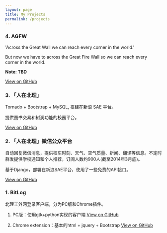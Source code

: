 ```yaml
---
layout: page
title: My Projects
permalink: /projects
---
```


### 4. AGFW

'Across the Great Wall we can reach every corner in the world.'

But now we have to across the Great Fire Wall so we can reach every corner in the world.

**Note: TBD**

[View on GitHub](https://github.com/liamchzh/AGFW)

### 3. 「人在北理」

Tornado + Bootstrap + MySQL, 搭建在新浪 SAE 平台。

提供图书交易和树洞功能的校园平台。

[View on GitHub](https://github.com/liamchzh/atbit)

### 2. 「人在北理」微信公众平台

自动回复微信消息，提供校车时刻、天气、空气质量、新闻、翻译等信息。不定时群发提供学校通知和个人推荐，订阅人数约900人(截至2014年3月底)。

基于Django，部署在新浪SAE平台，使用了一些免费的API接口。

[View on GitHub](https://github.com/liamchzh/bithelper)

### 1. BitLog

北理工外网登录客户端，分为PC版和Chrome插件。

1. PC版：使用gtk+python实现的客户端 [View on GitHub](https://github.com/liamchzh/BitLog)

2. Chrome extension：基本的html + jquery + Bootstrap [View on GitHub](https://github.com/liamchzh/BitLog-Extension)

